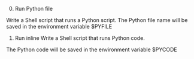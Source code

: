 0. Run Python file

Write a Shell script that runs a Python script.
The Python file name will be saved in the environment variable $PYFILE

1. Run inline
Write a Shell script that runs Python code.

The Python code will be saved in the environment variable $PYCODE

